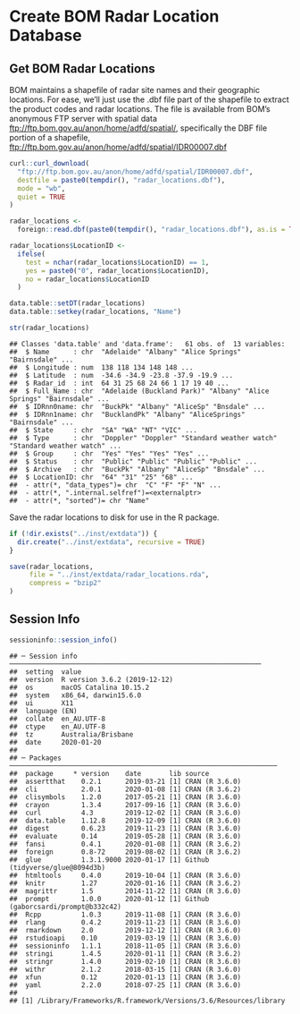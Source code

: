 Create BOM Radar Location Database
================

## Get BOM Radar Locations

BOM maintains a shapefile of radar site names and their geographic
locations. For ease, we’ll just use the .dbf file part of the shapefile
to extract the product codes and radar locations. The file is available
from BOM’s anonymous FTP server with spatial data
<ftp://ftp.bom.gov.au/anon/home/adfd/spatial/>, specifically the DBF
file portion of a shapefile,
<ftp://ftp.bom.gov.au/anon/home/adfd/spatial/IDR00007.dbf>

``` r
curl::curl_download(
  "ftp://ftp.bom.gov.au/anon/home/adfd/spatial/IDR00007.dbf",
  destfile = paste0(tempdir(), "radar_locations.dbf"),
  mode = "wb",
  quiet = TRUE
)

radar_locations <-
  foreign::read.dbf(paste0(tempdir(), "radar_locations.dbf"), as.is = TRUE)

radar_locations$LocationID <-
  ifelse(
    test = nchar(radar_locations$LocationID) == 1,
    yes = paste0("0", radar_locations$LocationID),
    no = radar_locations$LocationID
  )

data.table::setDT(radar_locations)
data.table::setkey(radar_locations, "Name")

str(radar_locations)
```

    ## Classes 'data.table' and 'data.frame':   61 obs. of  13 variables:
    ##  $ Name      : chr  "Adelaide" "Albany" "Alice Springs" "Bairnsdale" ...
    ##  $ Longitude : num  138 118 134 148 148 ...
    ##  $ Latitude  : num  -34.6 -34.9 -23.8 -37.9 -19.9 ...
    ##  $ Radar_id  : int  64 31 25 68 24 66 1 17 19 40 ...
    ##  $ Full_Name : chr  "Adelaide (Buckland Park)" "Albany" "Alice Springs" "Bairnsdale" ...
    ##  $ IDRnn0name: chr  "BuckPk" "Albany" "AliceSp" "Bnsdale" ...
    ##  $ IDRnn1name: chr  "BucklandPk" "Albany" "AliceSprings" "Bairnsdale" ...
    ##  $ State     : chr  "SA" "WA" "NT" "VIC" ...
    ##  $ Type      : chr  "Doppler" "Doppler" "Standard weather watch" "Standard weather watch" ...
    ##  $ Group     : chr  "Yes" "Yes" "Yes" "Yes" ...
    ##  $ Status    : chr  "Public" "Public" "Public" "Public" ...
    ##  $ Archive   : chr  "BuckPk" "Albany" "AliceSp" "Bnsdale" ...
    ##  $ LocationID: chr  "64" "31" "25" "68" ...
    ##  - attr(*, "data_types")= chr  "C" "F" "F" "N" ...
    ##  - attr(*, ".internal.selfref")=<externalptr> 
    ##  - attr(*, "sorted")= chr "Name"

Save the radar locations to disk for use in the R package.

``` r
if (!dir.exists("../inst/extdata")) {
  dir.create("../inst/extdata", recursive = TRUE)
}

save(radar_locations,
     file = "../inst/extdata/radar_locations.rda",
     compress = "bzip2"
)
```

## Session Info

``` r
sessioninfo::session_info()
```

    ## ─ Session info ───────────────────────────────────────────────────────────────
    ##  setting  value                       
    ##  version  R version 3.6.2 (2019-12-12)
    ##  os       macOS Catalina 10.15.2      
    ##  system   x86_64, darwin15.6.0        
    ##  ui       X11                         
    ##  language (EN)                        
    ##  collate  en_AU.UTF-8                 
    ##  ctype    en_AU.UTF-8                 
    ##  tz       Australia/Brisbane          
    ##  date     2020-01-20                  
    ## 
    ## ─ Packages ───────────────────────────────────────────────────────────────────
    ##  package     * version    date       lib source                             
    ##  assertthat    0.2.1      2019-03-21 [1] CRAN (R 3.6.0)                     
    ##  cli           2.0.1      2020-01-08 [1] CRAN (R 3.6.2)                     
    ##  clisymbols    1.2.0      2017-05-21 [1] CRAN (R 3.6.0)                     
    ##  crayon        1.3.4      2017-09-16 [1] CRAN (R 3.6.0)                     
    ##  curl          4.3        2019-12-02 [1] CRAN (R 3.6.0)                     
    ##  data.table    1.12.8     2019-12-09 [1] CRAN (R 3.6.0)                     
    ##  digest        0.6.23     2019-11-23 [1] CRAN (R 3.6.0)                     
    ##  evaluate      0.14       2019-05-28 [1] CRAN (R 3.6.0)                     
    ##  fansi         0.4.1      2020-01-08 [1] CRAN (R 3.6.2)                     
    ##  foreign       0.8-72     2019-08-02 [1] CRAN (R 3.6.2)                     
    ##  glue          1.3.1.9000 2020-01-17 [1] Github (tidyverse/glue@8094d3b)    
    ##  htmltools     0.4.0      2019-10-04 [1] CRAN (R 3.6.0)                     
    ##  knitr         1.27       2020-01-16 [1] CRAN (R 3.6.2)                     
    ##  magrittr      1.5        2014-11-22 [1] CRAN (R 3.6.0)                     
    ##  prompt        1.0.0      2020-01-12 [1] Github (gaborcsardi/prompt@b332c42)
    ##  Rcpp          1.0.3      2019-11-08 [1] CRAN (R 3.6.0)                     
    ##  rlang         0.4.2      2019-11-23 [1] CRAN (R 3.6.0)                     
    ##  rmarkdown     2.0        2019-12-12 [1] CRAN (R 3.6.0)                     
    ##  rstudioapi    0.10       2019-03-19 [1] CRAN (R 3.6.0)                     
    ##  sessioninfo   1.1.1      2018-11-05 [1] CRAN (R 3.6.0)                     
    ##  stringi       1.4.5      2020-01-11 [1] CRAN (R 3.6.2)                     
    ##  stringr       1.4.0      2019-02-10 [1] CRAN (R 3.6.0)                     
    ##  withr         2.1.2      2018-03-15 [1] CRAN (R 3.6.0)                     
    ##  xfun          0.12       2020-01-13 [1] CRAN (R 3.6.0)                     
    ##  yaml          2.2.0      2018-07-25 [1] CRAN (R 3.6.0)                     
    ## 
    ## [1] /Library/Frameworks/R.framework/Versions/3.6/Resources/library
